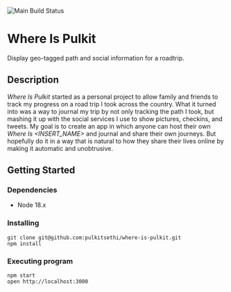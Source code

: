 ![Main Build Status](https://github.com/pulktisethi/where-is-pulkit/actions/workflows/node-build.yml/badge.svg?branch=main)

# Where Is Pulkit

Display geo-tagged path and social information for a roadtrip.

## Description

*Where Is Pulkit* started as a personal project to allow family and friends to track my progress on a road trip I took across the country. What it turned into was a way to journal my trip by not only tracking the path I took, but mashing it up with the social services I use to show pictures, checkins, and tweets. My goal is to create an app in which anyone can host their own *Where Is <INSERT_NAME>* and journal and share their own journeys. But hopefully do it in a way that is natural to how they share their lives online by making it automatic and unobtrusive.

## Getting Started

### Dependencies

* Node 18.x

### Installing

```
git clone git@github.com:pulkitsethi/where-is-pulkit.git
npm install
```

### Executing program

```
npm start
open http://localhost:3000
```

